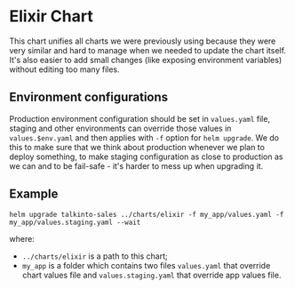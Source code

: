 # Elixir Chart

This chart unifies all charts we were previously using because they were very similar and hard to manage when
we needed to update the chart itself. It's also easier to add small changes (like exposing environment variables)
without editing too many files.

## Environment configurations

Production environment configuration should be set in `values.yaml` file, staging and other environments
can override those values in `values.$env.yaml` and then applies with `-f` option for `helm upgrade`.
We do this to make sure that we think about production whenever we plan to deploy something, to make staging
configuration as close to production as we can and to be fail-safe - it's harder to mess up when upgrading it.

## Example

```
helm upgrade talkinto-sales ../charts/elixir -f my_app/values.yaml -f my_app/values.staging.yaml --wait
```

where: 
- `../charts/elixir` is a path to this chart;
- `my_app` is a folder which contains two files `values.yaml` that override chart values file and `values.staging.yaml` that override app values file.
